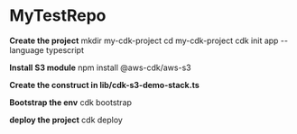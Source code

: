 # MyTestRepo

**Create the project**
mkdir my-cdk-project
cd my-cdk-project
cdk init app --language typescript

**Install S3 module**
npm install @aws-cdk/aws-s3

**Create the construct in lib/cdk-s3-demo-stack.ts**

**Bootstrap the env**
cdk bootstrap

**deploy the project**
cdk deploy


